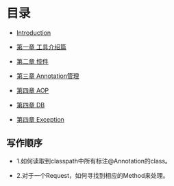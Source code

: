 # 目录

* [Introduction](README.md)

* [第一章 工具介绍篇](chapter1/index.md)

* [第二章 控件](chapter2/index.md)

* [第三章 Annotation管理]()

* [第四章 AOP]()

* [第四章 DB]()

* [第四章 Exception]()



## 写作顺序

* 1.如何读取到classpath中所有标注@Annotation的class。

* 2.对于一个Request，如何寻找到相应的Method来处理。
